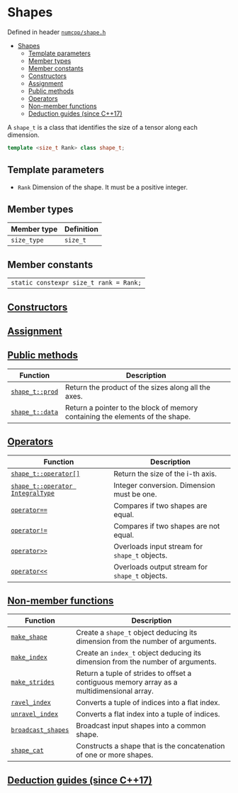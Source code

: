 # Shapes

Defined in header [`numcpp/shape.h`](/include/numcpp/shape.h)

- [Shapes](#shapes)
  - [Template parameters](#template-parameters)
  - [Member types](#member-types)
  - [Member constants](#member-constants)
  - [Constructors](#constructors)
  - [Assignment](#assignment)
  - [Public methods](#public-methods)
  - [Operators](#operators)
  - [Non-member functions](#non-member-functions)
  - [Deduction guides (since C++17)](#deduction-guides-since-c17)

A `shape_t` is a class that identifies the size of a tensor along each dimension.
```cpp
template <size_t Rank> class shape_t;
```

## Template parameters

* `Rank` Dimension of the shape. It must be a positive integer.

## Member types

| Member type | Definition |
| ----------- | ---------- |
| `size_type` | `size_t`   |

## Member constants

|                                        |
| -------------------------------------- |
| `static constexpr size_t rank = Rank;` |

## [Constructors](Constructors.md)

## [Assignment](Assignment.md)

## [Public methods](Public%20methods.md)

| Function                                           | Description                                                                   |
| -------------------------------------------------- | ----------------------------------------------------------------------------- |
| [`shape_t::prod`](Public%20methods.md#shape_tprod) | Return the product of the sizes along all the axes.                           |
| [`shape_t::data`](Public%20methods.md#shape_tdata) | Return a pointer to the block of memory containing the elements of the shape. |

## [Operators](Operators.md)

| Function                                                                      | Description                                    |
| ----------------------------------------------------------------------------- | ---------------------------------------------- |
| [`shape_t::operator[]`](Operators.md#shape_toperator)                         | Return the size of the i-th axis.              |
| [`shape_t::operator IntegralType`](Operators.md#shape_toperator-integraltype) | Integer conversion. Dimension must be one.     |
| [`operator==`](Operators.md#operator)                                         | Compares if two shapes are equal.              |
| [`operator!=`](Operators.md#operator-1)                                       | Compares if two shapes are not equal.          |
| [`operator>>`](Operators.md#operator-2)                                       | Overloads input stream for `shape_t` objects.  |
| [`operator<<`](Operators.md#operator-3)                                       | Overloads output stream for `shape_t` objects. |

## [Non-member functions](Non-member%20functions.md)

| Function                                                         | Description                                                                                |
| ---------------------------------------------------------------- | ------------------------------------------------------------------------------------------ |
| [`make_shape`](Non-member%20functions.md#make_shape)             | Create a `shape_t` object deducing its dimension from the number of arguments.             |
| [`make_index`](Non-member%20functions.md#make_index)             | Create an `index_t` object deducing its dimension from the number of arguments.            |
| [`make_strides`](Non-member%20functions.md#make_strides)         | Return a tuple of strides to offset a contiguous memory array as a multidimensional array. |
| [`ravel_index`](Non-member%20functions.md#ravel_index)           | Converts a tuple of indices into a flat index.                                             |
| [`unravel_index`](Non-member%20functions.md#unravel_index)       | Converts a flat index into a tuple of indices.                                             |
| [`broadcast_shapes`](Non-member%20functions.md#broadcast_shapes) | Broadcast input shapes into a common shape.                                                |
| [`shape_cat`](Non-member%20functions.md#shape_cat)               | Constructs a shape that is the concatenation of one or more shapes.                        |

## [Deduction guides (since C++17)](Deduction%20guides.md)
